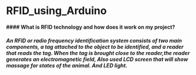 # RFID_using_Arduino
**#### What is RFID technology and how does it work on my project?**
##### An RFID or radio frequency identification system consists of two main components, a tag attached to the object to be identified, and a reader that reads the tag. When the tag is brought close to the reader,the reader generates an electromagnetic field, Also used LCD screen that will show massage  for states of the animal. And LED light. 


